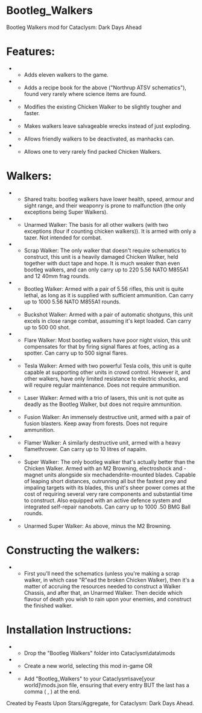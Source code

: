 
# Bootleg_Walkers
Bootleg Walkers mod for Cataclysm: Dark Days Ahead


# Features:
* - Adds eleven walkers to the game.
* - Adds a recipe book for the above ("Northrup ATSV schematics"), found very rarely where science items are found.
* - Modifies the existing Chicken Walker to be slightly tougher and faster.
* - Makes walkers leave salvageable wrecks instead of just exploding.
* - Allows friendly walkers to be deactivated, as manhacks can.
* - Allows one to very rarely find packed Chicken Walkers.


# Walkers: 

* - Shared traits: bootleg walkers have lower health, speed, armour and sight range, and their weaponry is prone to malfunction (the only exceptions being Super Walkers).

* - Unarmed Walker: The basis for all other walkers (with two exceptions (four if counting chicken walkers)).  It is armed with only a tazer.  Not intended for combat.

* - Scrap Walker: The only walker that doesn't require schematics to construct, this unit is a heavily damaged Chicken Walker, held together with duct tape and hope.  It is much weaker than even bootleg walkers, and can only carry up to 220 5.56 NATO M855A1 and 12 40mm frag rounds.

* - Bootleg Walker: Armed with a pair of 5.56 rifles, this unit is quite lethal, as long as it is supplied with sufficient ammunition.  Can carry up to 1000 5.56 NATO M855A1 rounds.

* - Buckshot Walker: Armed with a pair of automatic shotguns, this unit excels in close range combat, assuming it's kept loaded.  Can carry up to 500 00 shot.

* - Flare Walker: Most bootleg walkers have poor night vision, this unit compensates for that by firing signal flares at foes, acting as a spotter.  Can carry up to 500 signal flares.

* - Tesla Walker: Armed with two powerful Tesla coils, this unit is quite capable at supporting other units in crowd control.  However it, and other walkers, have only limited resistance to electric shocks, and will require regular maintenance.  Does not require ammunition.

* - Laser Walker: Armed with a trio of lasers, this unit is not quite as deadly as the Bootleg Walker, but does not require ammunition.

* - Fusion Walker: An immensely destructive unit, armed with a pair of fusion blasters.  Keep away from forests.  Does not require ammunition.

* - Flamer Walker: A similarly destructive unit, armed with a heavy flamethrower.  Can carry up to 10 litres of napalm.

* - Super Walker: The only bootleg walker that's actually better than the Chicken Walker.  Armed with an M2 Browning, electroshock and -magnet units alongside six mechadendrite-mounted blades. Capable of leaping short distances, outrunning all but the fastest prey and impaling targets with its blades, this unit's sheer power comes at the cost of requiring several very rare components and substantial time to construct.  Also equipped with an active defence system and integrated self-repair nanobots.  Can carry up to 1000 .50 BMG Ball rounds.

* - Unarmed Super Walker: As above, minus the M2 Browning.


# Constructing the walkers:
* - First you'll need the schematics (unless you're making a scrap walker, in which case "R"ead the broken Chicken Walker), then it's a matter of accruing the resources needed to construct a Walker Chassis, and after that, an Unarmed Walker. Then decide which flavour of death you wish to rain upon your enemies, and construct the finished walker.


# Installation Instructions:
* - Drop the "Bootleg Walkers" folder into Cataclysm\data\mods
* - Create a new world, selecting this mod in-game OR
* - Add "Bootleg_Walkers" to your Cataclysm\save\[your world]\mods.json file, ensuring that every entry BUT the last has a comma ( , ) at the end.

Created by Feasts Upon Stars/Aggregate, for Cataclysm: Dark Days Ahead.
